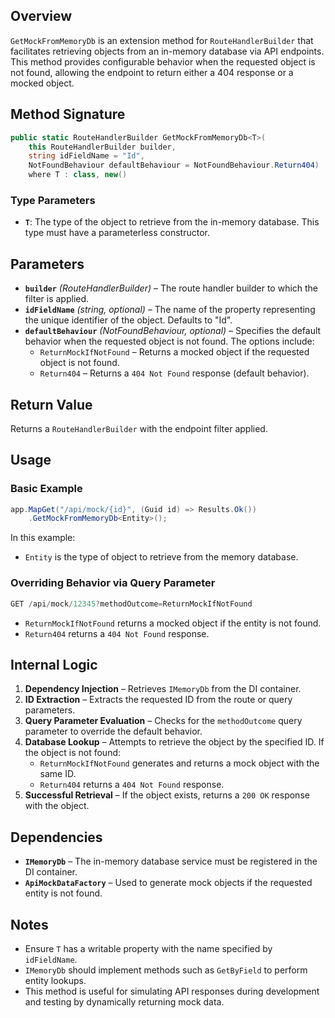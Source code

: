 ## Overview

`GetMockFromMemoryDb` is an extension method for `RouteHandlerBuilder` that facilitates retrieving objects from an in-memory database via API endpoints. This method provides configurable behavior when the requested object is not found, allowing the endpoint to return either a 404 response or a mocked object.

## Method Signature

```csharp
public static RouteHandlerBuilder GetMockFromMemoryDb<T>(
    this RouteHandlerBuilder builder,
    string idFieldName = "Id",
    NotFoundBehaviour defaultBehaviour = NotFoundBehaviour.Return404)
    where T : class, new()
```

### Type Parameters

- **`T`**: The type of the object to retrieve from the in-memory database. This type must have a parameterless constructor.

## Parameters

- **`builder`** _(RouteHandlerBuilder)_ – The route handler builder to which the filter is applied.
- **`idFieldName`** _(string, optional)_ – The name of the property representing the unique identifier of the object. Defaults to "Id".
- **`defaultBehaviour`** _(NotFoundBehaviour, optional)_ – Specifies the default behavior when the requested object is not found. The options include:
    - `ReturnMockIfNotFound` – Returns a mocked object if the requested object is not found.
    - `Return404` – Returns a `404 Not Found` response (default behavior).

## Return Value

Returns a `RouteHandlerBuilder` with the endpoint filter applied.

## Usage

### Basic Example

```csharp
app.MapGet("/api/mock/{id}", (Guid id) => Results.Ok())
    .GetMockFromMemoryDb<Entity>();
```

In this example:

- `Entity` is the type of object to retrieve from the memory database.

### Overriding Behavior via Query Parameter

```csharp
GET /api/mock/12345?methodOutcome=ReturnMockIfNotFound
```

- `ReturnMockIfNotFound` returns a mocked object if the entity is not found.
- `Return404` returns a `404 Not Found` response.

## Internal Logic

1. **Dependency Injection** – Retrieves `IMemoryDb` from the DI container.
2. **ID Extraction** – Extracts the requested ID from the route or query parameters.
3. **Query Parameter Evaluation** – Checks for the `methodOutcome` query parameter to override the default behavior.
4. **Database Lookup** – Attempts to retrieve the object by the specified ID. If the object is not found:
    - `ReturnMockIfNotFound` generates and returns a mock object with the same ID.
    - `Return404` returns a `404 Not Found` response.
5. **Successful Retrieval** – If the object exists, returns a `200 OK` response with the object.
## Dependencies

- **`IMemoryDb`** – The in-memory database service must be registered in the DI container.
- **`ApiMockDataFactory`** – Used to generate mock objects if the requested entity is not found.

## Notes

- Ensure `T` has a writable property with the name specified by `idFieldName`.
- `IMemoryDb` should implement methods such as `GetByField` to perform entity lookups.
- This method is useful for simulating API responses during development and testing by dynamically returning mock data.
